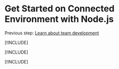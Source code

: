 # Get Started on Connected Environment with Node.js

Previous step: [Learn about team development](get-started-nodejs-06.md)

[!INCLUDE[](common/well-done.md)]

[!INCLUDE[](common/take-survey.md)]

[!INCLUDE[](common/clean-up.md)]